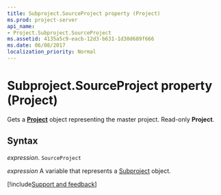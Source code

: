 ```yaml
---
title: Subproject.SourceProject property (Project)
ms.prod: project-server
api_name:
- Project.Subproject.SourceProject
ms.assetid: 4135a5c9-eacb-12d3-b631-1d30d689f666
ms.date: 06/08/2017
localization_priority: Normal
---
```



# Subproject.SourceProject property (Project)

Gets a  **[Project](Project.Project.md)** object representing the master project. Read-only **Project**.


## Syntax

_expression_. `SourceProject`

_expression_ A variable that represents a [Subproject](./Project.Subproject.md) object.

[!include[Support and feedback](~/includes/feedback-boilerplate.md)]